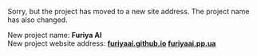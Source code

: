  Sorry, but the project has moved to a new site address. The project name has also changed.
 
New project name: **Furiya AI** <br>
New project website address: **[furiyaai.github.io](https://furiyaai.github.io/) [furiyaai.pp.ua](https://furiyaai.github.io/furiyaai.pp.ua)**

